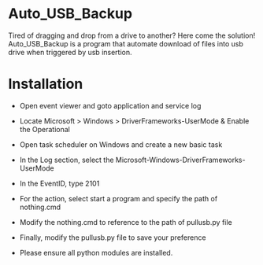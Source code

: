 # Auto_USB_Backup
Tired of dragging and drop from a drive to another? Here come the solution!
Auto_USB_Backup is a program that automate download of files into usb drive when triggered by usb insertion.

# Installation
- Open event viewer and goto application and service log
- Locate Microsoft > Windows > DriverFrameworks-UserMode & Enable the Operational
  
- Open task scheduler on Windows and create a new basic task
- In the Log section, select the Microsoft-Windows-DriverFrameworks-UserMode
- In the EventID, type 2101
- For the action, select start a program and specify the path of nothing.cmd
- Modify the nothing.cmd to reference to the path of pullusb.py file

- Finally, modify the pullusb.py file to save your preference
- Please ensure all python modules are installed.

